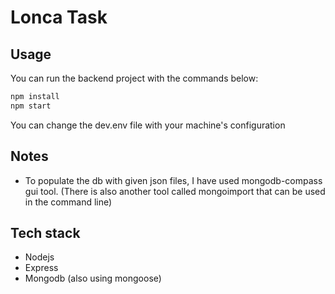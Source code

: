 # Lonca Task

## Usage

You can run the backend project with the commands below:

```bash
npm install
npm start
```

You can change the dev.env file with your machine's configuration 

## Notes

- To populate the db with given json files, I have used mongodb-compass gui tool. (There is also another tool called mongoimport that can be used in the command line)

## Tech stack

- Nodejs
- Express
- Mongodb (also using mongoose)
